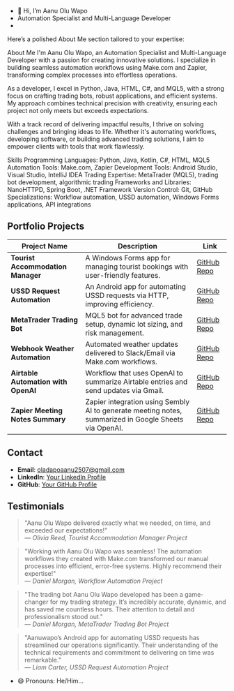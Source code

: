 - 👋 Hi, I’m Aanu Olu Wapo
- Automation Specialist and Multi-Language Developer
- 
Here’s a polished About Me section tailored to your expertise:

About Me
 I'm Aanu Olu Wapo, an Automation Specialist and Multi-Language Developer with a passion for creating innovative solutions. I specialize in building seamless automation workflows using Make.com and Zapier, transforming complex processes into effortless operations.

As a developer, I excel in Python, Java, HTML, C#, and MQL5, with a strong focus on crafting trading bots, robust applications, and efficient systems. My approach combines technical precision with creativity, ensuring each project not only meets but exceeds expectations.

With a track record of delivering impactful results, I thrive on solving challenges and bringing ideas to life. Whether it's automating workflows, developing software, or building advanced trading solutions, I aim to empower clients with tools that work flawlessly.

Skills
Programming Languages: Python, Java, Kotlin, C#, HTML, MQL5
Automation Tools: Make.com, Zapier
Development Tools: Android Studio, Visual Studio, IntelliJ IDEA
Trading Expertise: MetaTrader (MQL5), trading bot development, algorithmic trading
Frameworks and Libraries: NanoHTTPD, Spring Boot, .NET Framework
Version Control: Git, GitHub
Specializations: Workflow automation, USSD automation, Windows Forms applications, API integrations

## Portfolio Projects

| Project Name                     | Description                                                                 | Link                                     |
|----------------------------------|-----------------------------------------------------------------------------|------------------------------------------|
| **Tourist Accommodation Manager** | A Windows Forms app for managing tourist bookings with user-friendly features. | [GitHub Repo](https://github.com/...)    |
| **USSD Request Automation**       | An Android app for automating USSD requests via HTTP, improving efficiency. | [GitHub Repo](https://github.com/...)    |
| **MetaTrader Trading Bot**        | MQL5 bot for advanced trade setup, dynamic lot sizing, and risk management. | [GitHub Repo](https://github.com/...)    |
| **Webhook Weather Automation**    | Automated weather updates delivered to Slack/Email via Make.com workflows. | [GitHub Repo](https://github.com/...)    |
| **Airtable Automation with OpenAI** | Workflow that uses OpenAI to summarize Airtable entries and send updates via Gmail. | [GitHub Repo](https://github.com/...)    |
| **Zapier Meeting Notes Summary**  | Zapier integration using Sembly AI to generate meeting notes, summarized in Google Sheets via OpenAI. | [GitHub Repo](https://github.com/...)    |


## Contact
- **Email**: oladapoaanu2507@gmail.com
- **LinkedIn**: [Your LinkedIn Profile](https://linkedin.com/in/aanuoluwapo-daniel-349445299)
- **GitHub**: [Your GitHub Profile](https://github.com/Aanuwapo)

## Testimonials

> "Aanu Olu Wapo delivered exactly what we needed, on time, and exceeded our expectations!"  
> — *Olivia Reed, Tourist Accommodation Manager Project*

> "Working with Aanu Olu Wapo was seamless! The automation workflows they created with Make.com transformed our manual processes into efficient, error-free systems. Highly recommend their expertise!"  
> — *Daniel Morgan, Workflow Automation Project*

> "The trading bot Aanu Olu Wapo developed has been a game-changer for my trading strategy. It’s incredibly accurate, dynamic, and has saved me countless hours. Their attention to detail and professionalism stood out."  
> — *Daniel Morgan, MetaTrader Trading Bot Project*

> "Aanuwapo’s Android app for automating USSD requests has streamlined our operations significantly. Their understanding of the technical requirements and commitment to delivering on time was remarkable."  
> — *Liam Carter, USSD Request Automation Project*


- 😄 Pronouns: He/Him...



<!---
Aanuwapo/Aanuwapo is a ✨ special ✨ repository because its `README.md` (this file) appears on your GitHub profile.
You can click the Preview link to take a look at your changes.
--->

